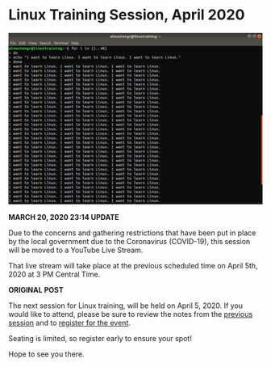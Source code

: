 # Linux Training Session, April 2020

![I want to learn Linux in terminal window](/images/2020.03.06-linux-training-session.jpg)

**MARCH 20, 2020 23:14 UPDATE**

Due to the concerns and gathering restrictions that have been put in place
by the local government due to the Coronavirus (COVID-19), this session
will be moved to a YouTube Live Stream.

That live stream will take place at the previous scheduled time on
April 5th, 2020 at 3 PM Central Time.

**ORIGINAL POST**

The next session for Linux training, will be held on April 5, 2020. If you would like to attend, please be sure to review the notes from the
[previous session](/technology/2020.03.01-linux-training-session) and to
[register for the event](https://www.eventbrite.com/e/linux-training-session-april-2020-tickets-98546999729).

Seating is limited, so register early to ensure your spot!

Hope to see you there.
